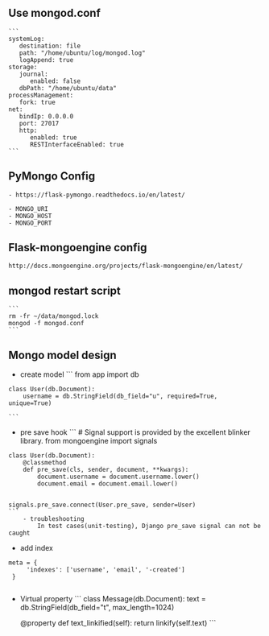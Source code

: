 ## Use mongod.conf
    ```
    systemLog:
       destination: file
       path: "/home/ubuntu/log/mongod.log"
       logAppend: true
    storage:
       journal:
          enabled: false
       dbPath: "/home/ubuntu/data"
    processManagement:
       fork: true
    net:
       bindIp: 0.0.0.0
       port: 27017
       http:
          enabled: true
          RESTInterfaceEnabled: true
    ```
## PyMongo Config
    - https://flask-pymongo.readthedocs.io/en/latest/
    
    - MONGO_URI
    - MONGO_HOST
    - MONGO_PORT

## Flask-mongoengine config
    http://docs.mongoengine.org/projects/flask-mongoengine/en/latest/
    
    
## mongod restart script
    ```
    rm -fr ~/data/mongod.lock
    mongod -f mongod.conf
    ```
    
## Mongo model design
   - create model
    ```
    from app import db

    class User(db.Document):
        username = db.StringField(db_field="u", required=True, unique=True)

    ```
   - pre save hook 
    ```
    # Signal support is provided by the excellent blinker library.
    from mongoengine import signals

    class User(db.Document):
        @classmethod
        def pre_save(cls, sender, document, **kwargs):
            document.username = document.username.lower()
            document.email = document.email.lower()
    
    
    signals.pre_save.connect(User.pre_save, sender=User)
    ```
        - troubleshooting 
            In test cases(unit-testing), Django pre_save signal can not be caught


   - add index
   ```
   meta = {
        'indexes': ['username', 'email', '-created']
    }
    
   ```
   
   - Virtual property
    ```
    class Message(db.Document):
        text = db.StringField(db_field="t", max_length=1024)
       
        @property
        def text_linkified(self):
            return linkify(self.text)
    ```